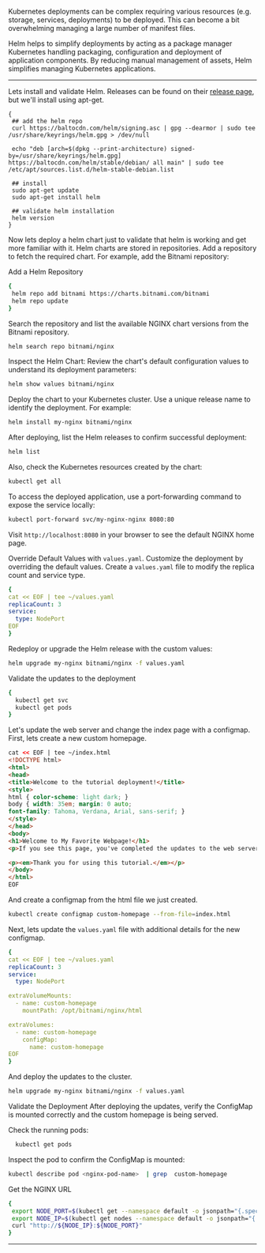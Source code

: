 
Kubernetes deployments can be complex requiring various resources (e.g. storage, services, deployments) to be deployed. This can become a bit overwhelming managing a large number of manifest files. 

Helm helps to simplify deployments by acting as a package manager Kubernetes handling packaging, configuration and deployment of application components. By reducing manual management of assets, Helm simplifies managing Kubernetes applications. 

---

Lets install and validate Helm.
Releases can be found on their [release page](https://github.com/helm/helm/releases), but we'll install using apt-get.
```
{
 ## add the helm repo
 curl https://baltocdn.com/helm/signing.asc | gpg --dearmor | sudo tee /usr/share/keyrings/helm.gpg > /dev/null

 echo "deb [arch=$(dpkg --print-architecture) signed-by=/usr/share/keyrings/helm.gpg] https://baltocdn.com/helm/stable/debian/ all main" | sudo tee /etc/apt/sources.list.d/helm-stable-debian.list

 ## install
 sudo apt-get update
 sudo apt-get install helm

 ## validate helm installation
 helm version
}
```


Now lets deploy a helm chart just to validate that helm is working and get more familiar with it. Helm charts are stored in repositories. Add a repository to fetch the required chart. For example, add the Bitnami repository:

Add a Helm Repository

```bash
{
 helm repo add bitnami https://charts.bitnami.com/bitnami
 helm repo update
}
```


Search the repository and list the available NGINX chart versions from the Bitnami repository.

```bash
helm search repo bitnami/nginx
```


Inspect the Helm Chart: Review the chart's default configuration values to understand its deployment parameters:

```bash
helm show values bitnami/nginx
```

Deploy the chart to your Kubernetes cluster. Use a unique release name to identify the deployment. For example:

```bash
helm install my-nginx bitnami/nginx
```

After deploying, list the Helm releases to confirm successful deployment:

```bash
helm list
```

Also, check the Kubernetes resources created by the chart:

```bash
kubectl get all
```

To access the deployed application, use a port-forwarding command to expose the service locally:

```bash
kubectl port-forward svc/my-nginx-nginx 8080:80
```

Visit `http://localhost:8080` in your browser to see the default NGINX home page.



Override Default Values with `values.yaml`. Customize the deployment by overriding the default values. Create a `values.yaml` file to modify the replica count and service type.

```yaml
{
cat << EOF | tee ~/values.yaml
replicaCount: 3
service:
  type: NodePort
EOF
}
```

Redeploy or upgrade the Helm release with the custom values:

```bash
helm upgrade my-nginx bitnami/nginx -f values.yaml
```

Validate the updates to the deployment

```bash
{
  kubectl get svc
  kubectl get pods
}
```


Let's update the web server and change the index page with a configmap. First, lets create a new custom homepage. 

```html
cat << EOF | tee ~/index.html
<!DOCTYPE html>
<html>
<head>
<title>Welcome to the tutorial deployment!</title>
<style>
html { color-scheme: light dark; }
body { width: 35em; margin: 0 auto;
font-family: Tahoma, Verdana, Arial, sans-serif; }
</style>
</head>
<body>
<h1>Welcome to My Favorite Webpage!</h1>
<p>If you see this page, you've completed the updates to the web server successfully! </p>

<p><em>Thank you for using this tutorial.</em></p>
</body>
</html>
EOF
```

And create a configmap from the html file we just created.

```bash
kubectl create configmap custom-homepage --from-file=index.html
```

Next, lets update the `values.yaml` file with additional details for the new configmap. 

```yaml
{
cat << EOF | tee ~/values.yaml
replicaCount: 3
service:
  type: NodePort

extraVolumeMounts:
  - name: custom-homepage
    mountPath: /opt/bitnami/nginx/html

extraVolumes:
  - name: custom-homepage
    configMap:
      name: custom-homepage
EOF
}
```

And deploy the updates to the cluster.
```bash
helm upgrade my-nginx bitnami/nginx -f values.yaml
```

Validate the Deployment After deploying the updates, verify the ConfigMap is mounted correctly and the custom homepage is being served.

Check the running pods:

```bash
  kubectl get pods
```

Inspect the pod to confirm the ConfigMap is mounted:

```bash
kubectl describe pod <nginx-pod-name>  | grep  custom-homepage
```

Get the NGINX URL
```bash
{
 export NODE_PORT=$(kubectl get --namespace default -o jsonpath="{.spec.ports[0].nodePort}" services my-nginx)
 export NODE_IP=$(kubectl get nodes --namespace default -o jsonpath="{.items[0].status.addresses[0].address}")
 curl "http://${NODE_IP}:${NODE_PORT}"
}
```


---